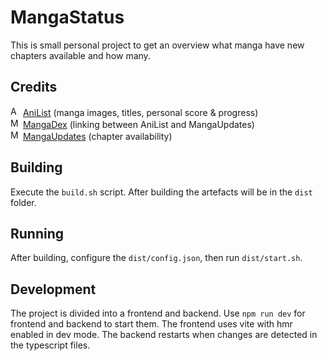 # MangaStatus
This is small personal project to get an overview what manga have new chapters available and how many.

## Credits
<div>
<img src="https://anilist.co/favicon.ico" alt="AniList logo" height="16" width="16">
<a href="https://anilist.co">AniList</a> (manga images, titles, personal score & progress)
</div>
<div>
<img src="https://mangadex.org/favicon.ico" alt="MangaDex logo" height="16" width="16">
<a href="https://mangadex.org">MangaDex</a> (linking between AniList and MangaUpdates)
</div>
<div>
<img src="https://www.mangaupdates.com/favicon.ico" alt="MangaUpdates logo" height="16" width="16">
<a href="https://www.mangaupdates.com">MangaUpdates</a> (chapter availability)
</div>

## Building
Execute the `build.sh` script. After building the artefacts will be in the `dist` folder.

## Running
After building, configure the `dist/config.json`, then run `dist/start.sh`.

## Development
The project is divided into a frontend and backend. 
Use `npm run dev` for frontend and backend to start them.
The frontend uses vite with hmr enabled in dev mode.
The backend restarts when changes are detected in the typescript files.

